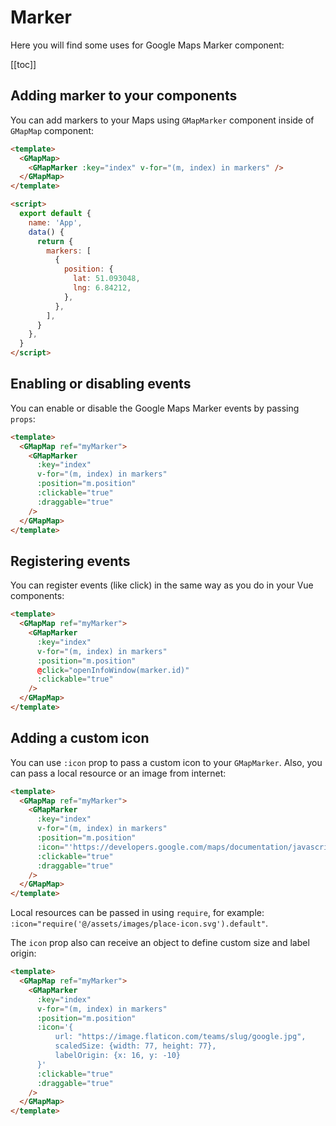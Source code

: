 # Marker

Here you will find some uses for Google Maps Marker component:

[[toc]]

## Adding marker to your components

You can add markers to your Maps using `GMapMarker` component inside of `GMapMap` component:

```html
<template>
  <GMapMap>
    <GMapMarker :key="index" v-for="(m, index) in markers" />
  </GMapMap>
</template>

<script>
  export default {
    name: 'App',
    data() {
      return {
        markers: [
          {
            position: {
              lat: 51.093048,
              lng: 6.84212,
            },
          },
        ],
      }
    },
  }
</script>
```

## Enabling or disabling events

You can enable or disable the Google Maps Marker events by passing `props`:

```html
<template>
  <GMapMap ref="myMarker">
    <GMapMarker
      :key="index"
      v-for="(m, index) in markers"
      :position="m.position"
      :clickable="true"
      :draggable="true"
    />
  </GMapMap>
</template>
```

## Registering events

You can register events (like click) in the same way as you do in your Vue components:

```html
<template>
  <GMapMap ref="myMarker">
    <GMapMarker
      :key="index"
      v-for="(m, index) in markers"
      :position="m.position"
      @click="openInfoWindow(marker.id)"
      :clickable="true"
    />
  </GMapMap>
</template>
```

## Adding a custom icon

You can use `:icon` prop to pass a custom icon to your `GMapMarker`. Also, you can pass a local resource or an image from internet:

```html
<template>
  <GMapMap ref="myMarker">
    <GMapMarker
      :key="index"
      v-for="(m, index) in markers"
      :position="m.position"
      :icon="'https://developers.google.com/maps/documentation/javascript/examples/full/images/info-i_maps.png'"
      :clickable="true"
      :draggable="true"
    />
  </GMapMap>
</template>
```

Local resources can be passed in using `require`, for example: `:icon="require('@/assets/images/place-icon.svg').default"`.

The `icon` prop also can receive an object to define custom size and label origin:

```html
<template>
  <GMapMap ref="myMarker">
    <GMapMarker
      :key="index"
      v-for="(m, index) in markers"
      :position="m.position"
      :icon='{
          url: "https://image.flaticon.com/teams/slug/google.jpg",
          scaledSize: {width: 77, height: 77},
          labelOrigin: {x: 16, y: -10}
      }'
      :clickable="true"
      :draggable="true"
    />
  </GMapMap>
</template>
```
